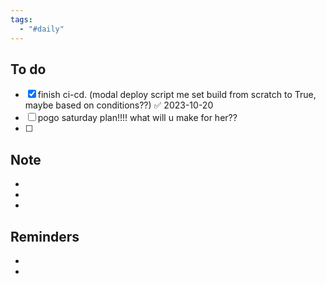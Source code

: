 ```yaml
---
tags:
  - "#daily"
---
```

## To do
- [x] finish ci-cd. (modal deploy script me set build from scratch to True, maybe based on conditions??) ✅ 2023-10-20
- [ ] pogo saturday plan!!!!  what will u make for her??
- [ ] 


## Note
- 
- 
- 

## Reminders
- 
- 


